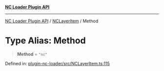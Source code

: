 [**NC Loader Plugin API**](../../../../README.md)

***

[NC Loader Plugin API](../../../../README.md) / [NCLayerItem](../README.md) / Method

# Type Alias: Method

> **Method** = `"nc"`

Defined in: [plugin-nc-loader/src/NCLayerItem.ts:115](https://github.com/dde-platform/dde-earth/blob/23077819a02f2f5bc245855ed0ddaabd6e677e95/packages/plugin-nc-loader/src/NCLayerItem.ts#L115)
